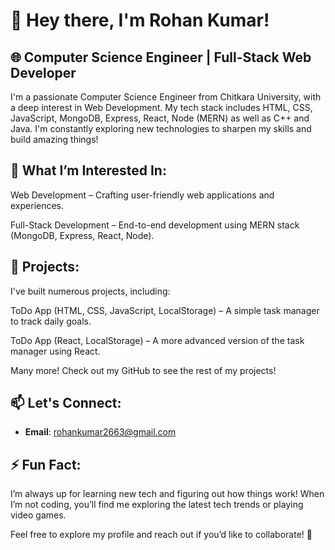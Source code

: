 # 👋 Hey there, I'm Rohan Kumar!

## 🌐 Computer Science Engineer | Full-Stack Web Developer


I'm a passionate Computer Science Engineer from Chitkara University, with a deep interest in Web Development. My tech stack includes HTML, CSS, JavaScript, MongoDB, Express, React, Node (MERN) as well as C++ and Java. I'm constantly exploring new technologies to sharpen my skills and build amazing things!


## 👀 What I’m Interested In:


Web Development – Crafting user-friendly web applications and experiences.

Full-Stack Development – End-to-end development using MERN stack (MongoDB, Express, React, Node).


## 💼 Projects:

I've built numerous projects, including:

ToDo App (HTML, CSS, JavaScript, LocalStorage) – A simple task manager to track daily goals.

ToDo App (React, LocalStorage) – A more advanced version of the task manager using React.

Many more! Check out my GitHub to see the rest of my projects!


## 📫 Let's Connect:

- **Email**: [rohankumar2663@gmail.com](mailto:rohankumar2663@gmail.com)


## ⚡ Fun Fact:

I’m always up for learning new tech and figuring out how things work! When I’m not coding, you’ll find me exploring the latest tech trends or playing video games.

Feel free to explore my profile and reach out if you’d like to collaborate! 🚀
